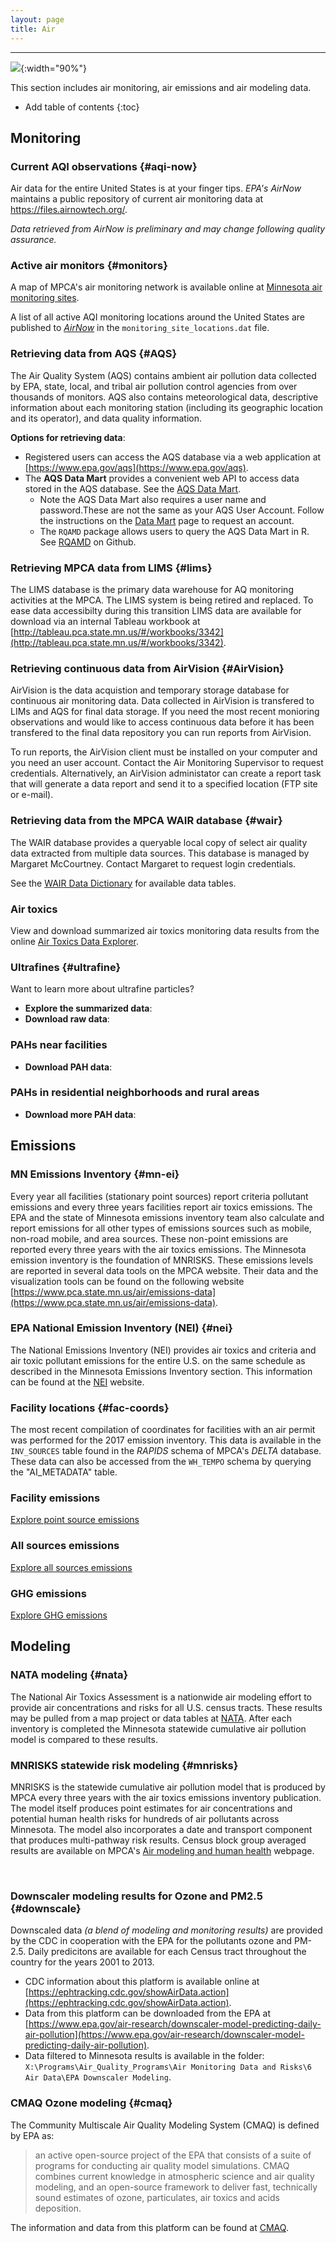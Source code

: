 ```yaml
---
layout: page
title: Air
---
```


---

![](https://c1.staticflickr.com/3/2905/14291435282_00e80785e9_h.jpg){:width="90%"}

This section includes air monitoring, air emissions and air modeling data.

* Add table of contents
{:toc}

## Monitoring 


### Current AQI observations {#aqi-now}

Air data for the entire United States is at your finger tips. _EPA's AirNow_ maintains a public repository of current air monitoring data at https://files.airnowtech.org/. 

_Data retrieved from AirNow is preliminary and may change following quality assurance._



### Active air monitors {#monitors}

A map of MPCA's air monitoring network is available online at [Minnesota air monitoring sites](https://www.pca.state.mn.us/air/minnesota-air-monitoring-sites).

A list of all active AQI monitoring locations around the United States are published to [_AirNow_](https://files.airnowtech.org/?prefix=airnow/today/) in the `monitoring_site_locations.dat` file.



### Retrieving data from AQS {#AQS}

The Air Quality System (AQS) contains ambient air pollution data collected by EPA, state, local, and tribal air pollution control agencies from over thousands of monitors. AQS also contains meteorological data, descriptive information about each monitoring station (including its geographic location and its operator), and data quality information.

__Options for retrieving data__:

- Registered users can access the AQS database via a web application at [https://www.epa.gov/aqs](https://www.epa.gov/aqs). 
- The __AQS Data Mart__ provides a convenient web API to access data stored in the AQS database. See the [AQS Data Mart](https://aqs.epa.gov/aqsweb/documents/data_mart_welcome.html).
    - Note the AQS Data Mart also requires a user name and password.These are not the same as your AQS User Account. Follow the instructions on the [Data Mart](https://aqs.epa.gov/aqsweb/documents/data_mart_welcome.html) page to request an account. 
    - The `RQAMD` package allows users to query the AQS Data Mart in R. See [RQAMD](https://github.com/ebailey78/raqdm) on Github.



### Retrieving MPCA data from LIMS {#lims}
The LIMS database is the primary data warehouse for AQ monitoring activities at the MPCA. The LIMS system is being retired and replaced. To ease data accessibilty during this transition LIMS data are available for download via an internal Tableau workbook at [http://tableau.pca.state.mn.us/#/workbooks/3342](http://tableau.pca.state.mn.us/#/workbooks/3342). 


### Retrieving continuous data from AirVision {#AirVision}
AirVision is the data acquistion and temporary storage database for continuous air monitoring data. Data collected in AirVision is transfered to LIMs and AQS for final data storage. If you need the most recent monioring observations and would like to access continuous data before it has been transfered to the final data repository you can run reports from AirVision.

To run reports, the AirVision client must be installed on your computer and you need an user account. Contact the Air Monitoring Supervisor to request credentials. Alternatively, an AirVision administator can create a report task that will generate a data report and send it to a specified location (FTP site or e-mail). 



### Retrieving data from the MPCA WAIR database {#wair}
The WAIR database provides a queryable local copy of select air quality data extracted from multiple data sources. This database is managed by Margaret McCourtney. Contact Margaret to request login credentials. 

See the [WAIR Data Dictionary](http://rainier.pca.state.mn.us/documentation/DataDictionary/wair/index.html) for available data tables.



### Air toxics

View and download summarized air toxics monitoring data results from the online [Air Toxics Data Explorer](https://www.pca.state.mn.us/air/air-toxics-data-explorer).



### Ultrafines {#ultrafine}

Want to learn more about ultrafine particles?

- __Explore the summarized data__:
- __Download raw data__:


### PAHs near facilities

- __Download PAH data__:


### PAHs in residential neighborhoods and rural areas

- __Download more PAH data__:






## Emissions


### MN Emissions Inventory {#mn-ei}
Every year all facilities (stationary point sources) report criteria pollutant emissions and every three years facilities report air toxics emissions. The EPA and the state of Minnesota emissions inventory team also calculate and report emissions for all other types of emissions sources such as mobile, non-road mobile, and area sources. These non-point emissions are reported every three years with the air toxics emissions. The Minnesota emission inventory is the foundation of MNRISKS. These emissions levels are reported in several data tools on the MPCA website. Their data and the visualization tools can be found on the following website [https://www.pca.state.mn.us/air/emissions-data](https://www.pca.state.mn.us/air/emissions-data).



### EPA National Emission Inventory (NEI) {#nei}
The National Emissions Inventory (NEI) provides air toxics and criteria and air toxic pollutant emissions for the entire U.S. on the same schedule as described in the Minnesota Emissions Inventory section. This information can be found at the [NEI](https://www.epa.gov/air-emissions-inventories/national-emissions-inventory-nei) website.


### Facility locations {#fac-coords}
The most recent compilation of coordinates for facilities with an air permit was performed for the 2017 emission inventory. This data is available in the `INV_SOURCES` table found in the _RAPIDS_ schema of MPCA's _DELTA_ database. These data can also be accessed from the `WH_TEMPO` schema by querying the "AI_METADATA" table.


### Facility emissions

[Explore point source emissions](https://www.pca.state.mn.us/air/point-source-air-emissions-data) 


### All sources emissions

[Explore all sources emissions](https://www.pca.state.mn.us/air/statewide-and-county-air-emissions) 


### GHG emissions

[Explore GHG emissions](https://www.pca.state.mn.us/greenhouse-gas-emissions-data) 




## Modeling


### NATA modeling {#nata}
The National Air Toxics Assessment is a nationwide air modeling effort to provide air concentrations and risks for all U.S. census tracts. These results may be pulled from a map project or data tables at [NATA](https://www.epa.gov/national-air-toxics-assessment). After each inventory is completed the Minnesota statewide cumulative air pollution model is compared to these results.



### MNRISKS statewide risk modeling {#mnrisks}
MNRISKS is the statewide cumulative air pollution model that is produced by MPCA every three years with the air toxics emissions inventory publication. The model itself produces point estimates for air concentrations and potential human health risks for hundreds of air pollutants across Minnesota. The model also incorporates a date and transport component that produces multi-pathway risk results. Census block group averaged results are available on MPCA's [Air modeling and human health](https://www.pca.state.mn.us/air/air-modeling-and-human-health) webpage.

<br>


### Downscaler modeling results for Ozone and PM2.5 {#downscale}
Downscaled data _(a blend of modeling and monitoring results)_ are provided by the CDC in cooperation with the EPA for the pollutants ozone and PM-2.5. Daily predicitons are available for each Census tract throughout the country for the years 2001 to 2013.

- CDC information about this platform is available online at [https://ephtracking.cdc.gov/showAirData.action](https://ephtracking.cdc.gov/showAirData.action).
- Data from this platform can be downloaded from the EPA at [https://www.epa.gov/air-research/downscaler-model-predicting-daily-air-pollution](https://www.epa.gov/air-research/downscaler-model-predicting-daily-air-pollution).
- Data filtered to Minnesota results is available in the folder: `X:\Programs\Air_Quality_Programs\Air Monitoring Data and Risks\6 Air Data\EPA Downscaler Modeling`.


### CMAQ Ozone modeling {#cmaq}

The Community Multiscale Air Quality Modeling System (CMAQ) is defined by EPA as:

> an active open-source project of the EPA that consists of a suite of programs for conducting air quality model simulations. CMAQ combines current knowledge in atmospheric science and air quality modeling, and an open-source framework to deliver fast, technically sound estimates of ozone, particulates, air toxics and acids deposition.


The information and data from this platform can be found at [CMAQ](https://www.epa.gov/cmaq).



